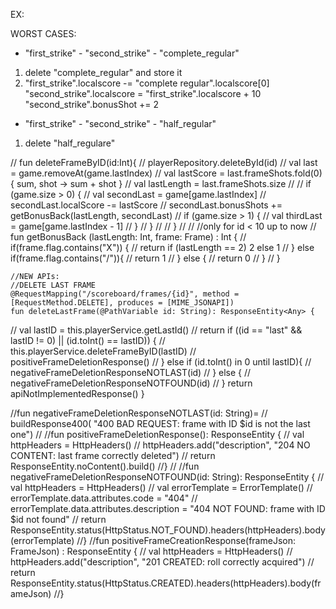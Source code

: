 EX:

WORST CASES:

- "first_strike" - "second_strike" - "complete_regular"
1) delete "complete_regular" and store it
2) "first_strike".localscore -= "complete regular".localscore[0] 
   "second_strike".localscore = "first_strike".localscore + 10
   "second_strike".bonusShot += 2


- "first_strike" - "second_strike" - "half_regular"
1) delete "half_regulare"



//    fun deleteFrameByID(id:Int){
//        playerRepository.deleteById(id)
//        val last = game.removeAt(game.lastIndex)
//        val lastScore = last.frameShots.fold(0) { sum, shot -> sum + shot }
//        val lastLength = last.frameShots.size
//
//        if (game.size > 0) {
//            val secondLast = game[game.lastIndex]
//            secondLast.localScore -= lastScore
//            secondLast.bonusShots += getBonusBack(lastLength, secondLast)
//            if (game.size > 1) {
//                val thirdLast = game[game.lastIndex - 1]
//            }
//        }
//
//    }
//
//    //only for id < 10 up to now
//    fun getBonusBack (lastLength: Int, frame: Frame) : Int {
//        if(frame.flag.contains("X")) {
//            return if (lastLength == 2) 2 else 1
//        } else if(frame.flag.contains("/")){
//            return 1
//        } else {
//            return 0
//        }
//    }


    //NEW APIs:
    //DELETE LAST FRAME
    @RequestMapping("/scoreboard/frames/{id}", method = [RequestMethod.DELETE], produces = [MIME_JSONAPI])
    fun deleteLastFrame(@PathVariable id: String): ResponseEntity<Any> {
//        val lastID = this.playerService.getLastId()
//        return if ((id == "last" && lastID != 0) || (id.toInt()  == lastID)) {
//            this.playerService.deleteFrameByID(lastID)
//            positiveFrameDeletionResponse()
//        } else if (id.toInt() in 0 until lastID){
//            negativeFrameDeletionResponseNOTLAST(id)
//        } else {
//            negativeFrameDeletionResponseNOTFOUND(id)
//        }
return apiNotImplementedResponse()
}

//fun negativeFrameDeletionResponseNOTLAST(id: String)=
//    buildResponse400( "400 BAD REQUEST: frame with ID $id is not the last one")
//
//fun positiveFrameDeletionResponse(): ResponseEntity<Any> {
//    val httpHeaders = HttpHeaders()
//    httpHeaders.add("description", "204 NO CONTENT: last frame correctly deleted")
//    return ResponseEntity.noContent().build()
//}
//
//fun negativeFrameDeletionResponseNOTFOUND(id: String): ResponseEntity<Any> {
//    val httpHeaders = HttpHeaders()
//    val errorTemplate = ErrorTemplate()
//    errorTemplate.data.attributes.code = "404"
//    errorTemplate.data.attributes.description = "404 NOT FOUND: frame with ID $id not found"
//    return ResponseEntity.status(HttpStatus.NOT_FOUND).headers(httpHeaders).body(errorTemplate)
//}
//fun positiveFrameCreationResponse(frameJson: FrameJson) : ResponseEntity<Any> {
//    val httpHeaders = HttpHeaders()
//    httpHeaders.add("description", "201 CREATED: roll correctly acquired")
//    return ResponseEntity.status(HttpStatus.CREATED).headers(httpHeaders).body(frameJson)
//}



